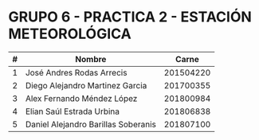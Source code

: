 # GRUPO 6 - PRACTICA 2 - ESTACIÓN METEOROLÓGICA

| #   | Nombre                              | Carne     |
|:---:| ----------------------------------- |:---------:|
| 1   | José Andres Rodas Arrecis           | 201504220 |
| 2   | Diego Alejandro Martinez Garcia     | 201700355 |
| 3   | Alex Fernando Méndez López          | 201800984 |
| 4   | Elian Saúl Estrada Urbina           | 201806838 |
| 5   | Daniel Alejandro Barillas Soberanis | 201807100 |
